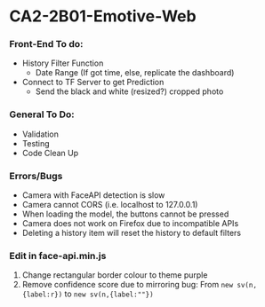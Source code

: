# CA2-2B01-Emotive-Web

### Front-End To do:

* History Filter Function
  * Date Range (If got time, else, replicate the dashboard)
* Connect to TF Server to get Prediction
  * Send the black and white (resized?) cropped photo

### General To Do:

* Validation
* Testing
* Code Clean Up

### Errors/Bugs

* Camera with FaceAPI detection is slow
* Camera cannot CORS (i.e. localhost to 127.0.0.1)
* When loading the model, the buttons cannot be pressed
* Camera does not work on Firefox due to incompatible APIs
* Deleting a history item will reset the history to default filters

### Edit in face-api.min.js

1. Change rectangular border colour to theme purple
2. Remove confidence score due to mirroring bug: From `new sv(n,{label:r})` to `new sv(n,{label:""})`
